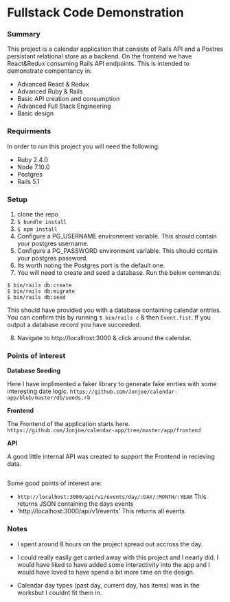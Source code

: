 # Fullstack Code Demonstration

### Summary
This project is a calendar application that consists of Rails API and a Postres persistant relational store as a backend. On the frontend we have React&Redux consuming Rails API endpoints. This is intended to demonstrate compentancy in:
- Advanced React & Redux
- Advanced Ruby & Rails
- Basic API creation and consumption
- Advanced Full Stack Engineering
- Basic design

### Requirments
In order to run this project you will need the following:
- Ruby 2.4.0
- Node 7.10.0
- Postgres
- Rails 5.1

### Setup
1. clone the repo
2. `$ bundle install`
3. `$ npm install`
4. Configure a PG_USERNAME environment variable. This should contain your postgres username.
5. Configure a PG_PASSWORD environment variable. This should contain your postgres password.
6. Its worth noting the Postgres port is the default one.
7. You will need to create and seed a database. Run the below commands:
```
$ bin/rails db:create
$ bin/rails db:migrate
$ bin/rails db:seed
```
This should have provided you with a database containing calendar entries. You can confirm this by running `$ bin/rails c` & then `Event.fist`. If you output a database record you have succeeded. 

8. Navigate to http://localhost:3000 & click around the calendar. 

### Points of interest

**Database Seeding**

Here I have implimented a faker library to generate fake enrties with some interesting date logic.
`https://github.com/Jonjoe/calendar-app/blob/master/db/seeds.rb`

**Frontend**

The Frontend of the application starts here. 
`https://github.com/Jonjoe/calendar-app/tree/master/app/frontend`

**API**

A good little internal API was created to support the Frontend in recieving data. 
```
```
Some good points of interest are:
- `http://localhost:3000/api/v1/events/day/:DAY/:MONTH/:YEAR` This returns JSON containing the days events
- 'http://localhost:3000/api/v1/events' This returns all events

### Notes 
- I spent around 8 hours on the project spread out accross the day. 

- I could really easily get carried away with this project and I nearly did. I would have liked to have added some interactivity into the app and I would have loved to have spend a bit more time on the design. 

- Calendar day types (past day, current day, has items) was in the worksbut I couldnt fit them in. 
